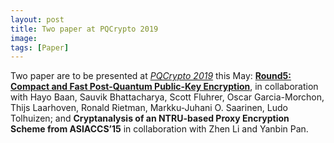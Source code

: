 ```yaml
---
layout: post
title: Two paper at PQCrypto 2019
image:
tags: [Paper]
---
```


Two paper are to be presented at [_PQCrypto 2019_](http://pqcrypto2019.org) this May:
[__Round5: Compact and Fast Post-Quantum Public-Key Encryption__](https://round5.org),
in collaboration with Hayo Baan, Sauvik Bhattacharya, Scott Fluhrer, Oscar Garcia-Morchon, Thijs Laarhoven, Ronald Rietman, Markku-Juhani O. Saarinen, Ludo Tolhuizen; and 
__Cryptanalysis of an NTRU-based Proxy Encryption Scheme from ASIACCS’15__ in collaboration with Zhen Li and Yanbin Pan.
